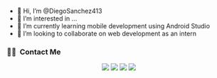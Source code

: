 - 👋 Hi, I’m @DiegoSanchez413
- 👀 I’m interested in ...
- 🌱 I’m currently learning mobile development using Android Studio
- 💞️ I’m looking to collaborate on web development as an intern

### 🤝🏻 &nbsp;Contact Me

<p align="center">
<a href="https://www.linkedin.com/in/diego-sanchez-ing/"><img src="https://img.shields.io/badge/-Diego%20Sánchez-0077B5?style=flat&logo=Linkedin&logoColor=white"/></a>
<a href="mailto:diegopalominosa@gmail.com"><img src="https://img.shields.io/badge/-diegopalominosa@gmail.com-D14836?style=flat&logo=Gmail&logoColor=white"/></a>
<a href="https://www.instagram.com/diegosa413/"><img src="https://img.shields.io/badge/-@diegosa413-E4405F?style=flat&logo=Instagram&logoColor=white"/></a>
<a href="https://www.facebook.com/dxnger23/"><img src="https://img.shields.io/badge/-@DiegoSánchez-1877F2?style=flat&logo=Facebook&logoColor=white"/></a>
</p>

